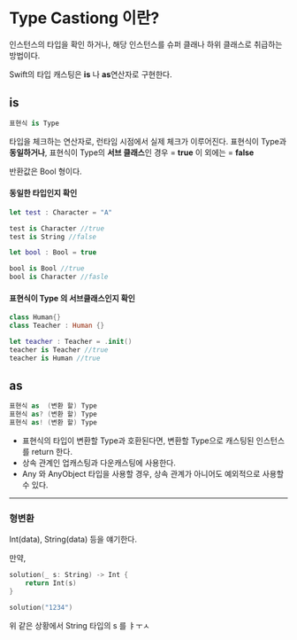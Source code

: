 # Type Castiong 이란?

인스턴스의 타입을 확인 하거나, 해당 인스턴스를 슈퍼 클래나 하위 클래스로 취급하는 방법이다.

Swift의 타입 캐스팅은 <b>is</b> 나 <b>as</b>연산자로 구현한다.

## is

```swift
표현식 is Type
```

타입을 체크하는 연산자로, 런타임 시점에서 실제 체크가 이루어진다. 표현식이 Type과 <b>동일하거나</b>, 표현식이 Type의 <b>서브 클래스</b>인 경우 = <b>true</b>
이 외에는 = <b>false</b>

반환값은 Bool 형이다.

#### 동일한 타입인지 확인
```swift
let test : Character = "A"

test is Character //true
test is String //false

let bool : Bool = true

bool is Bool //true
bool is Character //fasle
```

#### 표현식이 Type 의 서브클래스인지 확인
```swift
class Human{}
class Teacher : Human {}

let teacher : Teacher = .init()
teacher is Teacher //true
teacher is Human //true
```

## as
```swift
표현식 as  (변환 할) Type
표현식 as? (변환 할) Type
표현식 as! (변환 할) Type
```

- 표현식의 타입이 변환할 Type과 호환된다면,  변환할 Type으로 캐스팅된 인스턴스를 return 한다.
- 상속 관계인 업캐스팅과 다운캐스팅에 사용한다.
- Any 와 AnyObject 타입을 사용할 경우, 상속 관계가 아니어도 예외적으로 사용할 수 있다.

---

### 형변환
Int(data), String(data) 등을 얘기한다.

만약,
```swift
solution(_ s: String) -> Int {
    return Int(s)
}

solution("1234")
```

위 같은 상황에서 String 타입의 s 를 ㅑㅜㅅ